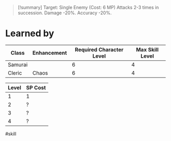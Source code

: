 >[!summary]
>Target: Single Enemy (Cost: 6 MP)
>Attacks 2-3 times in succession.
>Damage -20%.
>Accuracy -20%.
# Learned by
| Class   | Enhancement | Required Character Level | Max Skill Level |
| ------- | ----------- | ------------------------ | --------------- |
| Samurai |             | 6                        | 4               |
| Cleric  | Chaos       | 6                        | 4               | 

| Level | SP Cost |
| ----- | ------- |
| 1     | 1       |
| 2     | ?       |
| 3     | ?       |
| 4     | ?       |

#skill 